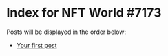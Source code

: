 # Index for NFT World #7173
Posts will be displayed in the order below:

- [Your first post](./001-first.md)

